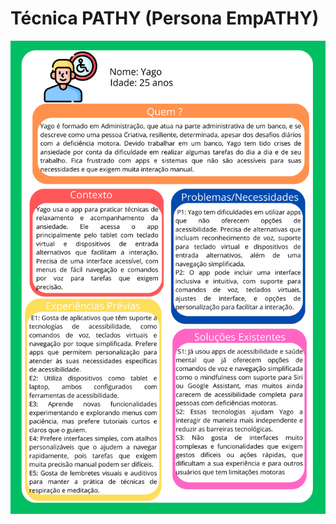 # Técnica PATHY (Persona EmpATHY)
<img src="https://github.com/Ghostdoce/IHC2/blob/74cd3edefe7d8cb6cbf54138e487c56bab28e26b/docs/2.%20Design_Thinking/2.1%20Personas/img/Persona%204.png" width="550">
